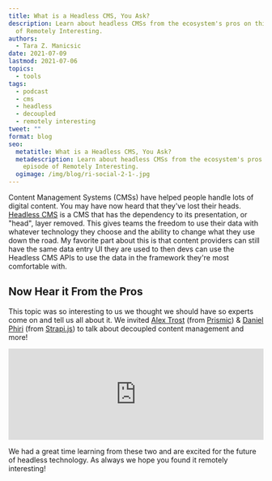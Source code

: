 ```yaml
---
title: What is a Headless CMS, You Ask?
description: Learn about headless CMSs from the ecosystem's pros on this episode
  of Remotely Interesting.
authors:
  - Tara Z. Manicsic
date: 2021-07-09
lastmod: 2021-07-06
topics:
  - tools
tags:
  - podcast
  - cms
  - headless
  - decoupled
  - remotely interesting
tweet: ""
format: blog
seo:
  metatitle: What is a Headless CMS, You Ask?
  metadescription: Learn about headless CMSs from the ecosystem's pros on this
    episode of Remotely Interesting.
  ogimage: /img/blog/ri-social-2-1-.jpg
---
```

Content Management Systems (CMSs) have helped people handle lots of digital content. You may have now heard that they've lost their heads. [Headless CMS](https://jamstack.org/headless-cms/) is a  CMS that has the dependency to its presentation, or "head", layer removed. This gives teams the freedom to use their data with whatever technology they choose and the ability to change what they use down the road. My favorite part about this is that content providers can still have the same data entry UI they are used to then devs can use the Headless CMS APIs to use the data in the framework they're most comfortable with.

## Now Hear it From the Pros

This topic was so interesting to us we thought we should have so experts come on and tell us all about it. We invited [Alex Trost](https://twitter.com/trostcodes) (from [Prismic](https://prismic.io/)) & [Daniel Phiri](https://twitter.com/malgamves) (from [Strapi.js](https://strapi.io/)) to talk about decoupled content management and more!

<iframe width="100%" height="180" frameborder="no" scrolling="no" seamless src="https://share.transistor.fm/e/408cc35f/dark"></iframe>

We had a great time learning from these two and are excited for the future of headless technology. As always we hope you found it remotely interesting!
